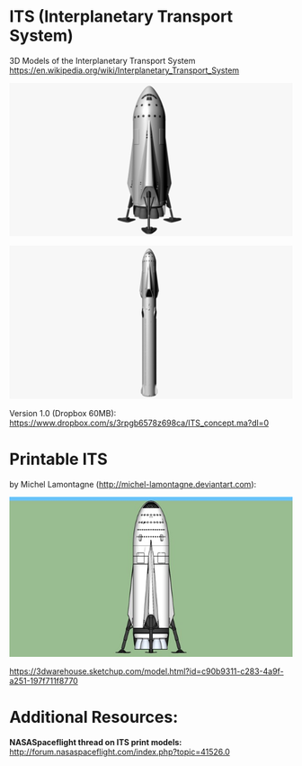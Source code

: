 # ITS (Interplanetary Transport System)
3D Models of the Interplanetary Transport System 
https://en.wikipedia.org/wiki/Interplanetary_Transport_System

![](https://github.com/MarsArtistsCommunity/ITS/blob/master/ITS_full_windows.png)

![](https://github.com/MarsArtistsCommunity/ITS/blob/master/ITS_launch_configuration.png)

Version 1.0 (Dropbox 60MB): https://www.dropbox.com/s/3rpgb6578z698ca/ITS_concept.ma?dl=0


# Printable ITS 
by Michel Lamontagne (http://michel-lamontagne.deviantart.com):

![](https://github.com/MarsArtistsCommunity/ITS/blob/master/large_thumbnail.jpg)

https://3dwarehouse.sketchup.com/model.html?id=c90b9311-c283-4a9f-a251-197f711f8770


# Additional Resources:

**NASASpaceflight thread on ITS print models:**
http://forum.nasaspaceflight.com/index.php?topic=41526.0
